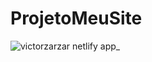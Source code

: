 # ProjetoMeuSite

![victorzarzar netlify app_](https://user-images.githubusercontent.com/114430780/198361193-0174ad4e-4e9a-43ee-a4fa-462ae0751a08.png)
